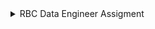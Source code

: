 <details>
<summary>RBC Data Engineer Assigment</summary>
<ul>
<details>
<summary>Steps</summary>
<ul>
  
**Step 1**

PostgreSQL installation - follow the below link to install latest PostgreSQL on windows 

https://www.postgresql.org/download/windows/

**Step 2**

On PostgreSQL command prompt- execute the below script to create a DBadmin

https://github.com/joycewgrace/RBC/blob/main/SQL/DDL/User/dbAdmin.sql

**Step 3**

Log in as dbAdmin and execute the below scripts to create an sqluser and the ClientDB database

https://github.com/joycewgrace/RBC/blob/main/SQL/DDL/User/sqluser.sql
https://github.com/joycewgrace/RBC/blob/main/SQL/DDL/Database/ClientDB.sql


**Step 4**

Log in as sqluser and execute the below scripts to create the client_credentials_load and client_credentials tables

https://github.com/joycewgrace/RBC/blob/main/SQL/DDL/Table/client_credentials_load.sql
https://github.com/joycewgrace/RBC/blob/main/SQL/DDL/Table/client_credentials.sql

**Step 5**

Execute the below scripts to copy the data file into client_credentials_load table and encrypt the neccessary data into client_credentials table

https://github.com/joycewgrace/RBC/blob/main/SQL/DML/client_credentials_load.sql
https://github.com/joycewgrace/RBC/blob/main/SQL/DML/client_credentials.sql


Once the above set up is completed, you can list the users and check if proper roles are assigned.

![du](https://github.com/joycewgrace/RBC/assets/141069257/de96e693-fe80-42cc-a522-fa8df012fb9b)

**Step 6**

Save the below Python script (script of the python function that retrieves client details) into the local machine.

https://github.com/joycewgrace/RBC/blob/main/Scripts/RBC_Client_Credentials_Retrieval.py

Call the script as shown below: Client_Id as argument

```
python3 RBC_Client_Credentials_Retrieval.py 1
```
![Retrieval](https://github.com/joycewgrace/RBC/assets/141069257/63341bb7-f0b0-4831-b95a-391ee7b0e3e5)


**Step 7**

Save the below Python script (script of the python function that updates client details) into the local machine.

https://github.com/joycewgrace/RBC/blob/main/Scripts/RBC_Client_Credentials_Update.py

Call the script and enter values for prompts as shown below: Client_Id as argument

```
python3 RBC_Client_Credentials_Update.py 1
```
![Update](https://github.com/joycewgrace/RBC/assets/141069257/eef79474-5167-42ed-b64f-1c00fa13aa53)
</ul>
</details>
<details>
<summary>Issues Faced</summary>
<ul>

**1) File data copy**

_Error:
SQL Error [42501]: ERROR: must be superuser or have privileges of the pg_read_server_files role to COPY from a file
Hint: Anyone can COPY to stdout or from stdin. psql's \copy command also works for anyone._

**Solution:**
```
grant pg_read_server_files to sqluser;
```

**2) File permission**

_Error: 
Permission denied 
HINT: COPY FROM instructs the PostgreSQL server process to read a file. You may want a client-side facility such as psql's \copy. SQL state: 42501_

**Solution:**
Go to Properties of that particular file by right clicking on it. Then, go to Security tab of the displayed Properties dialog box. 
Click on Edit option. Permissions dialog box appears, then click on Add button. Type 'Everyone' (without apostrophes) in the "Enter the object names to select" description box and click on OK button. 
Then, make sure all the checkboxes of "Permissions for Everyone" are selected by just ticking the "Full Control" check box to allow the control access without any restriction.
Then, Apply and OK all the tabs to apply all the changes done.

**3)Data issue - comma**

_Error:
SQL Error [22P04]: ERROR: extra data after last expected column
Where: COPY client_credentials, line 18: "16,Kristin, Sanders,!4lZ5%m4,bellmichael@example.org,2021-03-16 08:49:42"_

**Solution:**
Removed ","(comma) from the clientname column(Kristin, Sanders)
  
**4) Encrypt column - bytea**

_Faced issue while decrypting the encrypted columns_

**Solution:**
Encrypted columns need to be stored in bytea data type instead of varchar.

</ul>
</details>

<details>
<summary>Handling Encryption key</summary>
<ul>
In this solution, I have given the Encryption key as an environment variable, but in case of Enterprise level solution, we can have the vaiable in an environment file, and assign only the execute permission to the python job/business user similar to the below:
  
![CHmod](https://github.com/joycewgrace/RBC/assets/141069257/efe747ad-11fc-4d13-b7db-20eb5b22270d)

</ul>
</details>

</ul>
</details>
